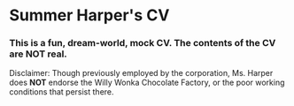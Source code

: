 # Summer Harper's CV
### This is a fun, dream-world, mock CV. The contents of the CV are NOT real. 

Disclaimer: Though previously employed by the corporation, Ms. Harper does **NOT** endorse the Willy Wonka Chocolate Factory, or the poor working conditions that persist there. 

